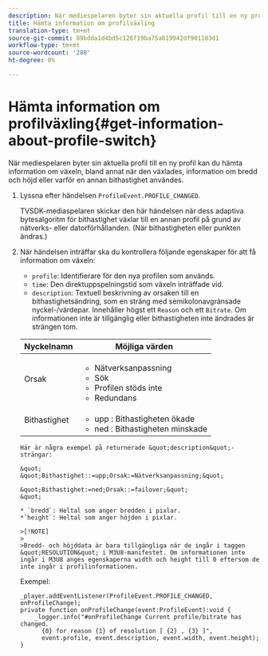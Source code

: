 ```yaml
---
description: När mediespelaren byter sin aktuella profil till en ny profil kan du hämta information om växeln, bland annat när den växlades, information om bredd och höjd eller varför en annan bithastighet användes.
title: Hämta information om profilväxling
translation-type: tm+mt
source-git-commit: 89bdda1d4bd5c126f19ba75a819942df901183d1
workflow-type: tm+mt
source-wordcount: '288'
ht-degree: 0%

---
```



# Hämta information om profilväxling{#get-information-about-profile-switch}

När mediespelaren byter sin aktuella profil till en ny profil kan du hämta information om växeln, bland annat när den växlades, information om bredd och höjd eller varför en annan bithastighet användes.

1. Lyssna efter händelsen `ProfileEvent.PROFILE_CHANGED`.

   TVSDK-mediaspelaren skickar den här händelsen när dess adaptiva bytesalgoritm för bithastighet växlar till en annan profil på grund av nätverks- eller datorförhållanden. (När bithastigheten eller punkten ändras.)
1. När händelsen inträffar ska du kontrollera följande egenskaper för att få information om växeln:

   * `profile`: Identifierare för den nya profilen som används.
   * `time`: Den direktuppspelningstid som växeln inträffade vid.
   * `description`: Textuell beskrivning av orsaken till en bithastighetsändring, som en sträng med semikolonavgränsade nyckel-/värdepar. Innehåller högst ett `Reason` och ett `Bitrate`. Om informationen inte är tillgänglig eller bithastigheten inte ändrades är strängen tom.

   <table id="table_E400FD9C57FF40CBAC14AF6847CD8301"> 
    <thead> 
      <tr> 
      <th colname="col1" class="entry"> Nyckelnamn </th> 
      <th colname="col2" class="entry"> Möjliga värden </th> 
      </tr> 
    </thead>
    <tbody> 
      <tr> 
      <td colname="col1"> <span class="codeph"> Orsak  </span> </td> 
      <td colname="col2"> 
       <ul id="ul_37DDE3F297634ED6B47DF5D73F969369"> 
       <li id="li_E374B029E1AF40689D70A9D30E057C5B">Nätverksanpassning </li> 
       <li id="li_753862EEF1C9474EA8E20C89F5EF5D8D">Sök </li> 
       <li id="li_EC14923F92CF4D11A47928A8D2DE6D8B">Profilen stöds inte </li> 
       <li id="li_695AB4A89C9D4833AF6D8B6424FC912B">Redundans </li> 
       </ul> </td> 
      </tr> 
      <tr> 
      <td colname="col1"> <span class="codeph"> Bithastighet  </span> </td> 
      <td colname="col2"> 
       <ul id="ul_1B49BD90A91147359712E1AFD8877E23"> 
       <li id="li_1C8E593C65D34742B14A8D0EAD43E0A9"> <span class="codeph"> upp  </span>: Bithastigheten ökade </li> 
       <li id="li_B1A00E3985A849B6855E15CF70D79BB8"> <span class="codeph"> ned  </span>: Bithastigheten minskade </li> 
       </ul> </td> 
      </tr> 
    </tbody>
</table>

    Här är några exempel på returnerade &quot;description&quot;-strängar:
    
    &quot;
    &quot;Bithastighet::=upp;Orsak:=Nätverksanpassning;&quot;
    
    &quot;Bithastighet:=ned;Orsak::=failover;&quot;
    &quot;
    
    * `bredd`: Heltal som anger bredden i pixlar.
    *`height`: Heltal som anger höjden i pixlar.
    
    >[!NOTE]
    >
    >Bredd- och höjddata är bara tillgängliga när de ingår i taggen &quot;RESOLUTION&quot; i M3U8-manifestet. Om informationen inte ingår i M3U8 anges egenskaperna width och height till 0 eftersom de inte ingår i profilinformationen.

<!--<a id="example_A713D420AE2E4E3CB7B78C6BC732BE90"></a>-->

Exempel:

```
_player.addEventListener(ProfileEvent.PROFILE_CHANGED, onProfileChange); 
private function onProfileChange(event:ProfileEvent):void { 
    _logger.info("#onProfileChange Current profile/bitrate has changed.  
      {0} for reason {1} of resolution [ {2} , {3} ]",  
      event.profile, event.description, event.width, event.height); 
}
```
